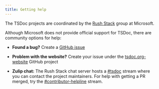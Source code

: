 ```yaml
---
title: Getting help
---
```


The TSDoc projects are coordinated by the [Rush Stack](https://rushstack.io/) group at Microsoft.

Although Microsoft does not provide official support for TSDoc, there are community options for help:

- **Found a bug?** Create a [GitHub issue](https://github.com/microsoft/tsdoc/issues)

- **Problem with the website?** Create your issue under
  the [tsdoc.org-website](https://github.com/microsoft/tsdoc.org-website/issues) GitHub project

- **Zulip chat:** The Rush Stack chat server hosts a [#tsdoc](https://rushstack.zulipchat.com/#narrow/stream/266672-tsdoc)
  stream where you can contact the project maintainers. For help with getting a PR merged, try the
  [#contributor-helpline](https://rushstack.zulipchat.com/#narrow/stream/279883-contributor-helpline) stream.
